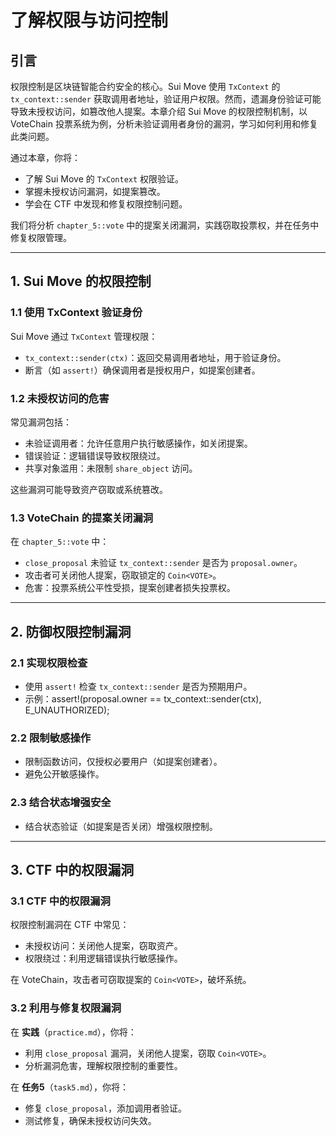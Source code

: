 # 了解权限与访问控制

## 引言
权限控制是区块链智能合约安全的核心。Sui Move 使用 `TxContext` 的 `tx_context::sender` 获取调用者地址，验证用户权限。然而，遗漏身份验证可能导致未授权访问，如篡改他人提案。本章介绍 Sui Move 的权限控制机制，以 VoteChain 投票系统为例，分析未验证调用者身份的漏洞，学习如何利用和修复此类问题。

通过本章，你将：
- 了解 Sui Move 的 `TxContext` 权限验证。
- 掌握未授权访问漏洞，如提案篡改。
- 学会在 CTF 中发现和修复权限控制问题。

我们将分析 `chapter_5::vote` 中的提案关闭漏洞，实践窃取投票权，并在任务中修复权限管理。

---

## 1. Sui Move 的权限控制

### 1.1 使用 TxContext 验证身份
Sui Move 通过 `TxContext` 管理权限：
- `tx_context::sender(ctx)`：返回交易调用者地址，用于验证身份。
- 断言（如 `assert!`）确保调用者是授权用户，如提案创建者。

### 1.2 未授权访问的危害
常见漏洞包括：
- 未验证调用者：允许任意用户执行敏感操作，如关闭提案。
- 错误验证：逻辑错误导致权限绕过。
- 共享对象滥用：未限制 `share_object` 访问。

这些漏洞可能导致资产窃取或系统篡改。

### 1.3 VoteChain 的提案关闭漏洞
在 `chapter_5::vote` 中：
- `close_proposal` 未验证 `tx_context::sender` 是否为 `proposal.owner`。
- 攻击者可关闭他人提案，窃取锁定的 `Coin<VOTE>`。
- 危害：投票系统公平性受损，提案创建者损失投票权。

---

## 2. 防御权限控制漏洞

### 2.1 实现权限检查
- 使用 `assert!` 检查 `tx_context::sender` 是否为预期用户。
- 示例：assert!(proposal.owner == tx_context::sender(ctx), E_UNAUTHORIZED);

### 2.2 限制敏感操作
- 限制函数访问，仅授权必要用户（如提案创建者）。
- 避免公开敏感操作。

### 2.3 结合状态增强安全
- 结合状态验证（如提案是否关闭）增强权限控制。

---

## 3. CTF 中的权限漏洞

### 3.1 CTF 中的权限漏洞
权限控制漏洞在 CTF 中常见：
- 未授权访问：关闭他人提案，窃取资产。
- 权限绕过：利用逻辑错误执行敏感操作。

在 VoteChain，攻击者可窃取提案的 `Coin<VOTE>`，破坏系统。

### 3.2 利用与修复权限漏洞
在 **实践**（`practice.md`），你将：
- 利用 `close_proposal` 漏洞，关闭他人提案，窃取 `Coin<VOTE>`。
- 分析漏洞危害，理解权限控制的重要性。

在 **任务5**（`task5.md`），你将：
- 修复 `close_proposal`，添加调用者验证。
- 测试修复，确保未授权访问失效。
